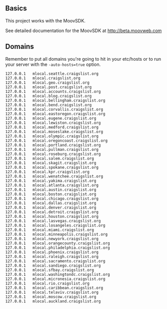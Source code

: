 ## Basics
This project works with the MoovSDK.

See detailed documentation for the MoovSDK at http://beta.moovweb.com

## Domains
Remember to put all domains you're going to hit in your etc/hosts
or to run your server with the `-auto-hosts=true` option.

    127.0.0.1 	mlocal.seattle.craigslist.org
    127.0.0.1 	mlocal.craigslist.org
    127.0.0.1 	mlocal.geo.craigslist.org
    127.0.0.1 	mlocal.post.craigslist.org
    127.0.0.1 	mlocal.accounts.craigslist.org
    127.0.0.1 	mlocal.blog.craigslist.org
    127.0.0.1 	mlocal.bellingham.craigslist.org
    127.0.0.1 	mlocal.bend.craigslist.org
    127.0.0.1 	mlocal.corvallis.craigslist.org
    127.0.0.1 	mlocal.eastoregon.craigslist.org
    127.0.0.1 	mlocal.eugene.craigslist.org
    127.0.0.1 	mlocal.lewiston.craigslist.org
    127.0.0.1 	mlocal.medford.craigslist.org
    127.0.0.1 	mlocal.moseslake.craigslist.org
    127.0.0.1 	mlocal.olympic.craigslist.org
    127.0.0.1 	mlocal.oregoncoast.craigslist.org
    127.0.0.1 	mlocal.portland.craigslist.org
    127.0.0.1 	mlocal.pullman.craigslist.org
    127.0.0.1 	mlocal.roseburg.craigslist.org
    127.0.0.1 	mlocal.salem.craigslist.org
    127.0.0.1 	mlocal.skagit.craigslist.org
    127.0.0.1 	mlocal.spokane.craigslist.org
    127.0.0.1 	mlocal.kpr.craigslist.org
    127.0.0.1 	mlocal.wenatchee.craigslist.org
    127.0.0.1 	mlocal.yakima.craigslist.org
    127.0.0.1 	mlocal.atlanta.craigslist.org
    127.0.0.1 	mlocal.austin.craigslist.org
    127.0.0.1 	mlocal.boston.craigslist.org
    127.0.0.1 	mlocal.chicago.craigslist.org
    127.0.0.1 	mlocal.dallas.craigslist.org
    127.0.0.1 	mlocal.denver.craigslist.org
    127.0.0.1 	mlocal.detroit.craigslist.org
    127.0.0.1 	mlocal.houston.craigslist.org
    127.0.0.1 	mlocal.lasvegas.craigslist.org
    127.0.0.1 	mlocal.losangeles.craigslist.org
    127.0.0.1 	mlocal.miami.craigslist.org
    127.0.0.1 	mlocal.minneapolis.craigslist.org
    127.0.0.1 	mlocal.newyork.craigslist.org
    127.0.0.1 	mlocal.orangecounty.craigslist.org
    127.0.0.1 	mlocal.philadelphia.craigslist.org
    127.0.0.1 	mlocal.phoenix.craigslist.org
    127.0.0.1 	mlocal.raleigh.craigslist.org
    127.0.0.1 	mlocal.sacramento.craigslist.org
    127.0.0.1 	mlocal.sandiego.craigslist.org
    127.0.0.1 	mlocal.sfbay.craigslist.org
    127.0.0.1 	mlocal.washingtondc.craigslist.org
    127.0.0.1 	mlocal.micronesia.craigslist.org
    127.0.0.1 	mlocal.rio.craigslist.org
    127.0.0.1 	mlocal.caribbean.craigslist.org
    127.0.0.1 	mlocal.telaviv.craigslist.org
    127.0.0.1 	mlocal.moscow.craigslist.org
    127.0.0.1 	mlocal.auckland.craigslist.org

